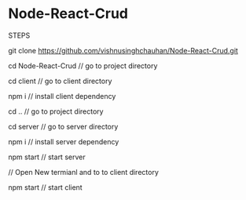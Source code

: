 # Node-React-Crud

STEPS

git clone https://github.com/vishnusinghchauhan/Node-React-Crud.git

cd Node-React-Crud // go to project directory

cd client // go to client directory

npm i // install client dependency

cd .. // go to project directory

cd server // go to server directory

npm i // install server dependency

npm start // start server

// Open New termianl and to to client directory

npm start // start client


